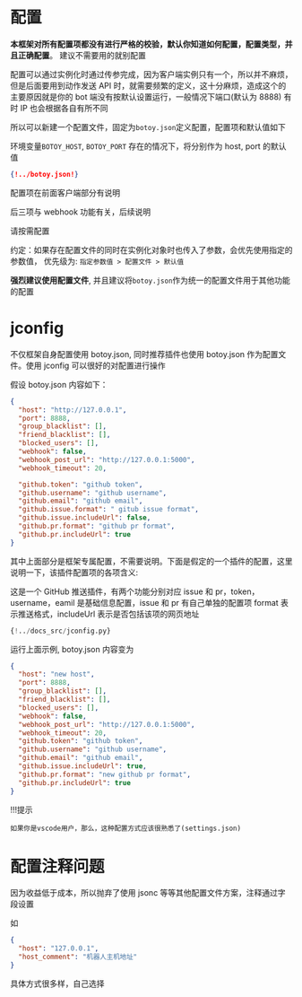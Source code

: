 # 配置

**本框架对所有配置项都没有进行严格的校验，默认你知道如何配置，配置类型，并且正确配置**。
建议不需要用的就别配置

配置可以通过实例化时通过传参完成，因为客户端实例只有一个，所以并不麻烦，但是后面要用到动作发送
API 时，就需要频繁的定义，这十分麻烦，造成这个的主要原因就是你的 bot 端没有按默认设置运行，一般情况下端口(默认为 8888)
有时 IP 也会根据各自有所不同

所以可以新建一个配置文件，固定为`botoy.json`定义配置，配置项和默认值如下

环境变量`BOTOY_HOST`, `BOTOY_PORT` 存在的情况下，将分别作为 host, port 的默认值

```json
{!../botoy.json!}
```

配置项在前面客户端部分有说明

后三项与 webhook 功能有关，后续说明

请按需配置

约定：如果存在配置文件的同时在实例化对象时也传入了参数，会优先使用指定的参数值，
优先级为: `指定参数值 > 配置文件 > 默认值`

**强烈建议使用配置文件**, 并且建议将`botoy.json`作为统一的配置文件用于其他功能的配置

# jconfig

不仅框架自身配置使用 botoy.json,
同时推荐插件也使用 botoy.json 作为配置文件。使用 jconfig 可以很好的对配置进行操作

假设 botoy.json 内容如下：

```json
{
  "host": "http://127.0.0.1",
  "port": 8888,
  "group_blacklist": [],
  "friend_blacklist": [],
  "blocked_users": [],
  "webhook": false,
  "webhook_post_url": "http://127.0.0.1:5000",
  "webhook_timeout": 20,

  "github.token": "github token",
  "github.username": "github username",
  "github.email": "github email",
  "github.issue.format": " gitub issue format",
  "github.issue.includeUrl": false,
  "github.pr.format": "github pr format",
  "github.pr.includeUrl": true
}
```

其中上面部分是框架专属配置，不需要说明。下面是假定的一个插件的配置，这里说明一下，该插件配置项的各项含义:

这是一个 GitHub 推送插件，有两个功能分别对应 issue 和 pr，token，username，eamil 是基础信息配置，issue 和 pr 有自己单独的配置项
format 表示推送格式，includeUrl 表示是否包括该项的网页地址

```python
{!../docs_src/jconfig.py}
```

运行上面示例, botoy.json 内容变为

```json
{
  "host": "new host",
  "port": 8888,
  "group_blacklist": [],
  "friend_blacklist": [],
  "blocked_users": [],
  "webhook": false,
  "webhook_post_url": "http://127.0.0.1:5000",
  "webhook_timeout": 20,
  "github.token": "github token",
  "github.username": "github username",
  "github.email": "github email",
  "github.issue.includeUrl": true,
  "github.pr.format": "new github pr format",
  "github.pr.includeUrl": true
}
```

!!!提示

    如果你是vscode用户，那么，这种配置方式应该很熟悉了(settings.json)

# 配置注释问题

因为收益低于成本，所以抛弃了使用 jsonc 等等其他配置文件方案，注释通过字段设置

如

```json
{
  "host": "127.0.0.1",
  "host_comment": "机器人主机地址"
}
```

具体方式很多样，自己选择
